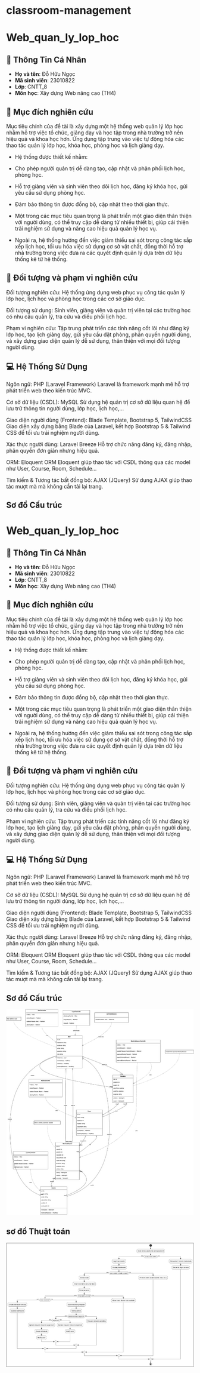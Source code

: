 # classroom-management

# Web_quan_ly_lop_hoc

## 👤 Thông Tin Cá Nhân
* **Họ và tên**: Đỗ Hữu Ngọc
* **Mã sinh viên**: 23010822 
* **Lớp**: CNTT_8  
* **Môn học**: Xây dựng Web nâng cao (TH4)

## 🎯 Mục đích nghiên cứu
Mục tiêu chính của đề tài là xây dựng một hệ thống web quản lý lớp học nhằm hỗ trợ việc tổ chức, giảng dạy và học tập trong nhà trường trở nên hiệu quả và khoa học hơn. Ứng dụng tập trung vào việc tự động hóa các thao tác quản lý lớp học, khóa học, phòng học và lịch giảng dạy.

* Hệ thống được thiết kế nhằm:

- Cho phép người quản trị dễ dàng tạo, cập nhật và phân phối lịch học, phòng học.

- Hỗ trợ giảng viên và sinh viên theo dõi lịch học, đăng ký khóa học, gửi yêu cầu sử dụng phòng học.

- Đảm bảo thông tin được đồng bộ, cập nhật theo thời gian thực.

- Một trong các mục tiêu quan trọng là phát triển một giao diện thân thiện với người dùng, có thể truy cập dễ dàng từ nhiều thiết bị, giúp cải thiện trải nghiệm sử dụng và nâng cao hiệu quả quản lý học vụ.

* Ngoài ra, hệ thống hướng đến việc giảm thiểu sai sót trong công tác sắp xếp lịch học, tối ưu hóa việc sử dụng cơ sở vật chất, đồng thời hỗ trợ nhà trường trong việc đưa ra các quyết định quản lý dựa trên dữ liệu thống kê từ hệ thống.

## 📌 Đối tượng và phạm vi nghiên cứu
Đối tượng nghiên cứu: Hệ thống ứng dụng web phục vụ công tác quản lý lớp học, lịch học và phòng học trong các cơ sở giáo dục.

Đối tượng sử dụng: Sinh viên, giảng viên và quản trị viên tại các trường học có nhu cầu quản lý, tra cứu và điều phối lịch học.

Phạm vi nghiên cứu: Tập trung phát triển các tính năng cốt lõi như đăng ký lớp học, tạo lịch giảng dạy, gửi yêu cầu đặt phòng, phân quyền người dùng, và xây dựng giao diện quản lý dễ sử dụng, thân thiện với mọi đối tượng người dùng.

## 💻 Hệ Thống Sử Dụng
Ngôn ngữ: PHP (Laravel Framework) Laravel là framework mạnh mẽ hỗ trợ phát triển web theo kiến trúc MVC.

Cơ sở dữ liệu (CSDL): MySQL Sử dụng hệ quản trị cơ sở dữ liệu quan hệ để lưu trữ thông tin người dùng, lớp học, lịch học,…

Giao diện người dùng (Frontend): Blade Template, Bootstrap 5, TailwindCSS Giao diện xây dựng bằng Blade của Laravel, kết hợp Bootstrap 5 & Tailwind CSS để tối ưu trải nghiệm người dùng.

Xác thực người dùng: Laravel Breeze Hỗ trợ chức năng đăng ký, đăng nhập, phân quyền đơn giản nhưng hiệu quả.

ORM: Eloquent ORM Eloquent giúp thao tác với CSDL thông qua các model như User, Course, Room, Schedule…

Tìm kiếm & Tương tác bất đồng bộ: AJAX (JQuery) Sử dụng AJAX giúp thao tác mượt mà mà không cần tải lại trang.

## Sơ đồ Cấu trúc
# Web_quan_ly_lop_hoc

## 👤 Thông Tin Cá Nhân
* **Họ và tên**: Đỗ Hữu Ngọc
* **Mã sinh viên**: 23010822 
* **Lớp**: CNTT_8  
* **Môn học**: Xây dựng Web nâng cao (TH4)

## 🎯 Mục đích nghiên cứu
Mục tiêu chính của đề tài là xây dựng một hệ thống web quản lý lớp học nhằm hỗ trợ việc tổ chức, giảng dạy và học tập trong nhà trường trở nên hiệu quả và khoa học hơn. Ứng dụng tập trung vào việc tự động hóa các thao tác quản lý lớp học, khóa học, phòng học và lịch giảng dạy.

* Hệ thống được thiết kế nhằm:

- Cho phép người quản trị dễ dàng tạo, cập nhật và phân phối lịch học, phòng học.

- Hỗ trợ giảng viên và sinh viên theo dõi lịch học, đăng ký khóa học, gửi yêu cầu sử dụng phòng học.

- Đảm bảo thông tin được đồng bộ, cập nhật theo thời gian thực.

- Một trong các mục tiêu quan trọng là phát triển một giao diện thân thiện với người dùng, có thể truy cập dễ dàng từ nhiều thiết bị, giúp cải thiện trải nghiệm sử dụng và nâng cao hiệu quả quản lý học vụ.

* Ngoài ra, hệ thống hướng đến việc giảm thiểu sai sót trong công tác sắp xếp lịch học, tối ưu hóa việc sử dụng cơ sở vật chất, đồng thời hỗ trợ nhà trường trong việc đưa ra các quyết định quản lý dựa trên dữ liệu thống kê từ hệ thống.

## 📌 Đối tượng và phạm vi nghiên cứu
Đối tượng nghiên cứu: Hệ thống ứng dụng web phục vụ công tác quản lý lớp học, lịch học và phòng học trong các cơ sở giáo dục.

Đối tượng sử dụng: Sinh viên, giảng viên và quản trị viên tại các trường học có nhu cầu quản lý, tra cứu và điều phối lịch học.

Phạm vi nghiên cứu: Tập trung phát triển các tính năng cốt lõi như đăng ký lớp học, tạo lịch giảng dạy, gửi yêu cầu đặt phòng, phân quyền người dùng, và xây dựng giao diện quản lý dễ sử dụng, thân thiện với mọi đối tượng người dùng.

## 💻 Hệ Thống Sử Dụng
Ngôn ngữ: PHP (Laravel Framework) Laravel là framework mạnh mẽ hỗ trợ phát triển web theo kiến trúc MVC.

Cơ sở dữ liệu (CSDL): MySQL Sử dụng hệ quản trị cơ sở dữ liệu quan hệ để lưu trữ thông tin người dùng, lớp học, lịch học,…

Giao diện người dùng (Frontend): Blade Template, Bootstrap 5, TailwindCSS Giao diện xây dựng bằng Blade của Laravel, kết hợp Bootstrap 5 & Tailwind CSS để tối ưu trải nghiệm người dùng.

Xác thực người dùng: Laravel Breeze Hỗ trợ chức năng đăng ký, đăng nhập, phân quyền đơn giản nhưng hiệu quả.

ORM: Eloquent ORM Eloquent giúp thao tác với CSDL thông qua các model như User, Course, Room, Schedule…

Tìm kiếm & Tương tác bất đồng bộ: AJAX (JQuery) Sử dụng AJAX giúp thao tác mượt mà mà không cần tải lại trang.

## Sơ đồ Cấu trúc
![System Diagram](img/diagram1.jpg)
## sơ đồ Thuật toán
![Algorithm Diagram](img/activity.jpg)
